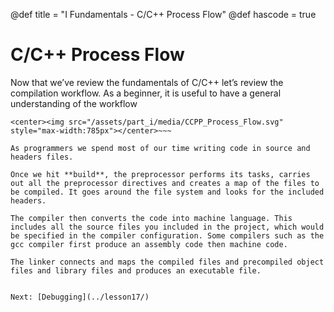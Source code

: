 @def title = "I Fundamentals - C/C++ Process Flow"
@def hascode = true

# C/C++ Process Flow
Now that we’ve review the fundamentals of C/C++ let’s review the compilation workflow. As a beginner, it is useful to have a general understanding of the workflow

~~~
<center><img src="/assets/part_i/media/CCPP_Process_Flow.svg" style="max-width:785px"></center>~~~

As programmers we spend most of our time writing code in source and headers files. 

Once we hit **build**, the preprocessor performs its tasks, carries out all the preprocessor directives and creates a map of the files to be compiled. It goes around the file system and looks for the included headers. 

The compiler then converts the code into machine language. This includes all the source files you included in the project, which would be specified in the compiler configuration. Some compilers such as the gcc compiler first produce an assembly code then machine code. 

The linker connects and maps the compiled files and precompiled object files and library files and produces an executable file.


Next: [Debugging](../lesson17/)
